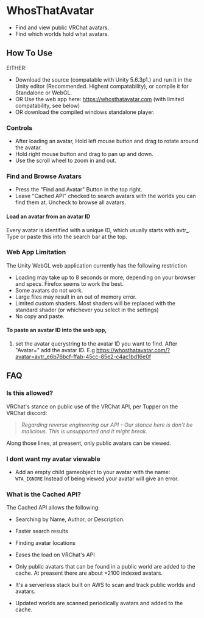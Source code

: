 # WhosThatAvatar
* Find and view public VRChat avatars.
* Find which worlds hold what avatars.

## How To Use
EITHER: 
* Download the source (compatable with Unity 5.6.3p1.) and run it in the Unity editor (Recommended. Highest compatability), or compile it for Standalone or WebGL.
* OR Use the web app here: https://whosthatavatar.com (with limited compatability, see below)
* OR download the compiled windows standalone player.

### Controls
* After loading an avatar, Hold left mouse button and drag to rotate around the avatar.
* Hold right mouse button and drag to pan up and down.
* Use the scroll wheel to zoom in and out.

### Find and Browse Avatars
* Press the "Find and Avatar" Button in the top right.
* Leave "Cached API" checked to search avatars with the worlds you can find them at. Uncheck to browse all avatars.
#### Load an avatar from an avatar ID
Every avatar is identified with a unique ID, which usually starts with avtr_.
Type or paste this into the search bar at the top.

### Web App Limitation
The Unity WebGL web application currently has the following restriction
* Loading may take up to 8 seconds or more, depending on your browser and specs. Firefox seems to work the best.
* Some avatars do not work.
* Large files may result in an out of memory error. 
* Limited custom shaders. Most shaders will be replaced with the standard shader (or whichever you select in the settings)
* No copy and paste. 
#### To paste an avatar ID into the web app, 
  1. set the avatar querystring to the avatar ID you want to find. After "Avatar=" add the avatar ID. 
      E.g https://whosthatavatar.com/?avatar=avtr_e6b76bcf-ffab-45cc-85e2-c4ac1bd16e0f




## FAQ
### Is this allowed?
VRChat's stance on public use of the VRChat API, per Tupper on the VRChat discord: 
> *Regarding reverse engineering our API - Our stance here is don't be malicious.  This is unsupported and it might break.*

Along those lines, at preasent, only public avatars can be viewed. 

### I dont want my avatar viewable
* Add an empty child gameobject to your avatar with the name: `WTA_IGNORE`
Instead of being viewed your avatar will give an error.

### What is the Cached API?
The Cached API allows the following:
* Searching by Name, Author, or Description.
* Faster search results
* Finding avatar locations
* Eases the load on VRChat's API

* Only public avatars that can be found in a public world are added to the cache. At preasent there are about +2100 indexed avatars.
* It's a serverless stack built on AWS to scan and track public worlds and avatars.
* Updated worlds are scanned periodically avatars and added to the cache.
